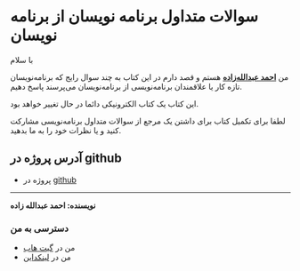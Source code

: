 # سوالات متداول برنامه نویسان از برنامه نویسان
با سلام

من **[احمد عبدالله‌زاده](https://www.linkedin.com/in/ahmad-abdollahzade-848421147/)** هستم و قصد دارم در این کتاب به چند سوال رایج که برنامه‌نویسان تازه کار یا علاقمندان برنامه‌نویسی از برنامه‌نویسان می‌پرسند پاسخ دهیم.

این کتاب یک کتاب الکترونیکی دائما در حال تغییر خواهد بود.

لطفا برای تکمیل کتاب برای داشتن یک مرجع از سوالات متداول برنامه‌نویسی مشارکت کنید و یا نظرات خود را به ما بدهید.

## 

## آدرس پروژه در github

- پروژه در [github](https://github.com/ahmadabd/Programmers-Frequently-Asked-Questions-Book)

  

------



**نویسنده: احمد عبدالله زاده**

### دسترسی به من

- من در [گیت هاب](https://github.com/ahmadabd)
- من در [لینکداین](https://www.linkedin.com/in/ahmad-abdollahzade-848421147/)
